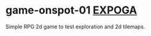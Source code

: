 # game-onspot-01 [EXPOGA](https://mrmartuz.github.io/game-onspot-01/)
Simple RPG 2d game to test exploration and 2d tilemaps.
